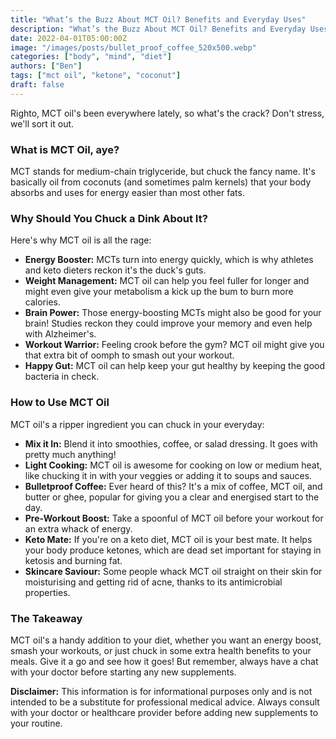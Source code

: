 ```yaml
---
title: "What’s the Buzz About MCT Oil? Benefits and Everyday Uses"
description: "What’s the Buzz About MCT Oil? Benefits and Everyday Uses"
date: 2022-04-01T05:00:00Z
image: "/images/posts/bullet_proof_coffee_520x500.webp"
categories: ["body", "mind", "diet"]
authors: ["Ben"]
tags: ["mct oil", "ketone", "coconut"]
draft: false
---
```


Righto, MCT oil's been everywhere lately, so what's the crack? Don't stress, we'll sort it out.

### What is MCT Oil, aye?

MCT stands for medium-chain triglyceride, but chuck the fancy name. It's basically oil from coconuts (and sometimes palm kernels) that your body absorbs and uses for energy easier than most other fats.

### Why Should You Chuck a Dink About It?

Here's why MCT oil is all the rage:

- **Energy Booster:** MCTs turn into energy quickly, which is why athletes and keto dieters reckon it's the duck's guts.
- **Weight Management:** MCT oil can help you feel fuller for longer and might even give your metabolism a kick up the bum to burn more calories.
- **Brain Power:** Those energy-boosting MCTs might also be good for your brain! Studies reckon they could improve your memory and even help with Alzheimer's.
- **Workout Warrior:** Feeling crook before the gym? MCT oil might give you that extra bit of oomph to smash out your workout.
- **Happy Gut:** MCT oil can help keep your gut healthy by keeping the good bacteria in check.

### How to Use MCT Oil

MCT oil's a ripper ingredient you can chuck in your everyday:

- **Mix it In:** Blend it into smoothies, coffee, or salad dressing. It goes with pretty much anything!
- **Light Cooking:** MCT oil is awesome for cooking on low or medium heat, like chucking it in with your veggies or adding it to soups and sauces.
- **Bulletproof Coffee:** Ever heard of this? It's a mix of coffee, MCT oil, and butter or ghee, popular for giving you a clear and energised start to the day.
- **Pre-Workout Boost:** Take a spoonful of MCT oil before your workout for an extra whack of energy.
- **Keto Mate:** If you're on a keto diet, MCT oil is your best mate. It helps your body produce ketones, which are dead set important for staying in ketosis and burning fat.
- **Skincare Saviour:** Some people whack MCT oil straight on their skin for moisturising and getting rid of acne, thanks to its antimicrobial properties.

### The Takeaway

MCT oil's a handy addition to your diet, whether you want an energy boost, smash your workouts, or just chuck in some extra health benefits to your meals. Give it a go and see how it goes! But remember, always have a chat with your doctor before starting any new supplements.

**Disclaimer:** This information is for informational purposes only and is not intended to be a substitute for professional medical advice. Always consult with your doctor or healthcare provider before adding new supplements to your routine.